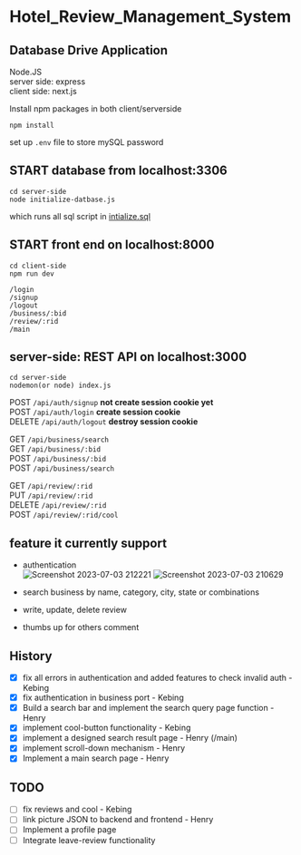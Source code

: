 # Hotel_Review_Management_System
## Database Drive Application
Node.JS  
server side: express  
client side: next.js  

Install npm packages in both client/serverside
```
npm install
```
set up ```.env``` file to store mySQL password

## START database from localhost:3306
```
cd server-side
node initialize-datbase.js
```
which runs all sql script in 
[intialize.sql](SQL-query/initialize.sql)

## START front end on localhost:8000
```
cd client-side
npm run dev
```
```
/login
/signup
/logout
/business/:bid
/review/:rid
/main
```

## server-side: REST API on localhost:3000
```
cd server-side
nodemon(or node) index.js
```

POST ```/api/auth/signup```  **not create session cookie yet**  
POST ```/api/auth/login```   **create session cookie**  
DELETE ```/api/auth/logout``` **destroy session cookie**   

GET ```/api/business/search```  
GET ```/api/business/:bid```  
POST ```/api/business/:bid```  
POST ```/api/business/search```  


GET ```/api/review/:rid```  
PUT ```/api/review/:rid```  
DELETE ```/api/review/:rid```  
POST ```/api/review/:rid/cool```  

## feature it currently support
- authentication  
  ![Screenshot 2023-07-03 212221](https://github.com/AEsir777/Review_Mangement_System/assets/77596290/f33d4520-eb99-484a-970b-8973a0ef9766)
  ![Screenshot 2023-07-03 210629](https://github.com/AEsir777/Review_Mangement_System/assets/77596290/a4c74865-d7d4-4597-b4c6-3e3f15bbf43c)

- search business by name, category, city, state or combinations
- write, update, delete review
- thumbs up for others comment

## History
- [x] fix all errors in authentication and added features to check invalid auth - Kebing  
- [x] fix authentication in business port - Kebing
- [x] Build a search bar and implement the search query page function - Henry
- [x] implement cool-button functionality - Kebing
- [x] implement a designed search result page - Henry (/main)
- [x] implement scroll-down mechanism - Henry
- [x] Implement a main search page - Henry

## TODO
- [ ] fix reviews and cool - Kebing
- [ ] link picture JSON to backend and frontend - Henry
- [ ] Implement a profile page
- [ ] Integrate leave-review functionality
